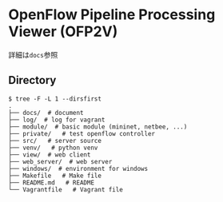 # OpenFlow Pipeline Processing Viewer (OFP2V)

詳細は`docs`参照


## Directory
```
$ tree -F -L 1 --dirsfirst
.
├── docs/  # document
├── log/  # log for vagrant
├── module/  # basic module (mininet, netbee, ...)
├── private/   # test openflow controller
├── src/   # server source
├── venv/   # python venv
├── view/  # web client
├── web_server/  # web server
├── windows/  # environment for windows
├── Makefile   # Make file
├── README.md   # README
└── Vagrantfile   # Vagrant file

```